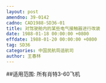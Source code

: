 ```yaml
---
layout: post
amendno: 39-0142
cadno: CAD1988-SD36-01
title: 对驾驶舱内的某些电气接触器进行改装
date: 1988-01-18 00:00:00 +0800
effdate: 1988-01-20 00:00:00 +0800
tag: SD36
categories: 中国民航局适航司
author: 王春林
---
```


##适用范围:
所有肖特3-60飞机

